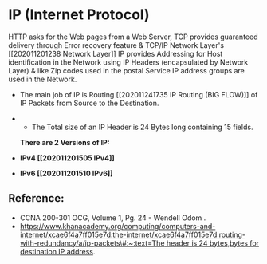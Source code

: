 # IP \(Internet Protocol\)

HTTP asks for the Web pages from a Web Server, TCP provides guaranteed delivery through Error recovery feature & TCP/IP Network Layer's \[\[202011201238 Network Layer\]\] IP provides Addressing for Host identification in the Network using IP Headers  \(encapsulated by Network Layer\) & like Zip codes used in the postal Service IP address groups are used in the Network.

* The main job of IP is Routing \[\[202011241735 IP Routing \(BIG FLOW\)\]\] of IP Packets from Source to the Destination.
* * The Total size of an IP Header is 24 Bytes long containing 15 fields.

  **There are 2 Versions of IP:**

* **IPv4 \[\[202011201505 IPv4\]\]**
* **IPv6  \[\[202011201510 IPv6\]\]**

## Reference:

* CCNA 200-301 OCG, Volume 1, Pg. 24 - Wendell Odom . 
* [https://www.khanacademy.org/computing/computers-and-internet/xcae6f4a7ff015e7d:the-internet/xcae6f4a7ff015e7d:routing-with-redundancy/a/ip-packets\#:~:text=The header is 24 bytes,bytes for destination IP address](https://www.khanacademy.org/computing/computers-and-internet/xcae6f4a7ff015e7d:the-internet/xcae6f4a7ff015e7d:routing-with-redundancy/a/ip-packets#:~:text=The%20header%20is%2024%20bytes,bytes%20for%20destination%20IP%20address).

